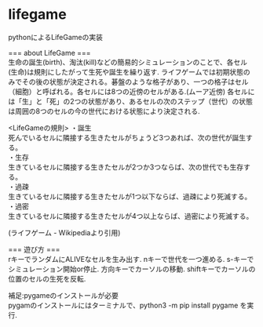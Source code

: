 # lifegame
pythonによるLifeGameの実装


=== about LifeGame ===  
生命の誕生(birth)、淘汰(kill)などの簡易的シミュレーションのことで、各セル(生命)は規則にしたがって生死や誕生を繰り返す.
ライフゲームでは初期状態のみでその後の状態が決定される。碁盤のような格子があり、一つの格子はセル（細胞）と呼ばれる。各セルには8つの近傍のセルがある.(ムーア近傍)
各セルには「生」と「死」の2つの状態があり、あるセルの次のステップ（世代）の状態は周囲の8つのセルの今の世代における状態により決定される.

<LifeGameの規則>
・誕生  
死んでいるセルに隣接する生きたセルがちょうど3つあれば、次の世代が誕生する。  
・生存  
生きているセルに隣接する生きたセルが2つか3つならば、次の世代でも生存する。  
・過疎  
生きているセルに隣接する生きたセルが1つ以下ならば、過疎により死滅する。  
・過密  
生きているセルに隣接する生きたセルが4つ以上ならば、過密により死滅する。  


(ライフゲーム - Wikipediaより引用)

=== 遊び方 ===  
rキーでランダムにALIVEなセルを生み出す.
nキーで世代を一つ進める.
s-キーでシミュレーション開始or停止.
方向キーでカーソルの移動.
shiftキーでカーソルの位置のセルの生死を反転.

補足:pygameのインストールが必要  
pygamのインストールにはターミナルで、python3 -m pip install pygame を実行.  
